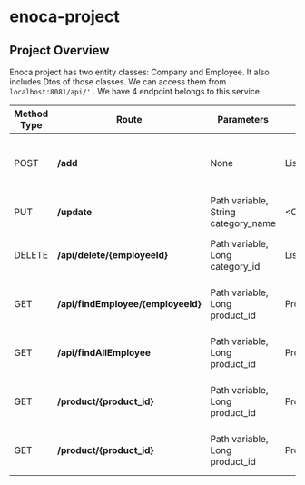 # enoca-project

## Project Overview

Enoca project has two entity classes: Company and Employee. It also includes Dtos of those classes. We can access them from <code>localhost:8081/api/'</code> . We have 4 endpoint belongs to this service.

| Method Type | Route | Parameters | Response | Description |
| ----------- | --------------------------------- | ------------------------- | ----------------------- |----------------------------------------------------- |
| POST | **/add** | None | List\<CategoryDto> | Return category list which shows all categories. |
| PUT | **/update** | Path variable, String category_name|\<CategoryDto> | Adds category to inventory.|
| DELETE | **/api/delete/{employeeId}** | Path variable, Long category_id| List\<ProductDto> | Returns categories under given category|
| GET | **/api/findEmployee/{employeeId}** | Path variable, Long product_id | ProductDto| return the requested product object.
| GET | **/api/findAllEmployee** | Path variable, Long product_id | ProductDto| return the requested product object.
| GET | **/product/{product_id}** | Path variable, Long product_id | ProductDto| return the requested product object.
| GET | **/product/{product_id}** | Path variable, Long product_id | ProductDto| return the requested product object.
